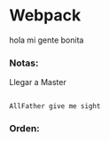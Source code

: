 # Webpack

 hola mi gente bonita

 ### Notas:

 Llegar a Master
 ```

 AllFather give me sight

 ```

### Orden:


